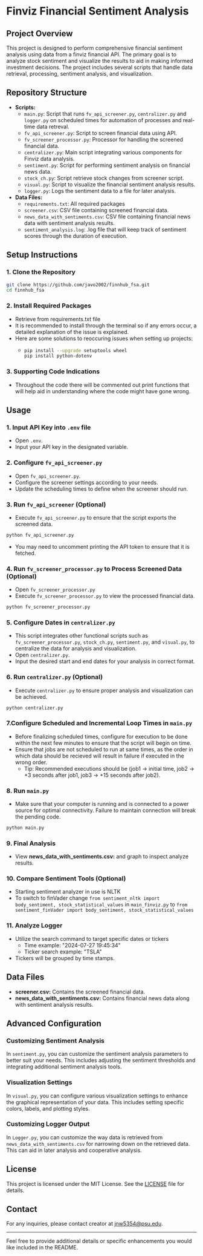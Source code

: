 # Finviz Financial Sentiment Analysis

## Project Overview

This project is designed to perform comprehensive financial sentiment analysis using data from a finviz financial API. The primary goal is to analyze stock sentiment and visualize the results to aid in making informed investment decisions. The project includes several scripts that handle data retrieval, processing, sentiment analysis, and visualization.

## Repository Structure

- **Scripts:**
  - `main.py`: Script that runs `fv_api_screener.py`, `centralizer.py` and `logger.py` on scheduled times for automation of processes and real-time data retreval.
  - `fv_api_screener.py`: Script to screen financial data using API.
  - `fv_screener_processor.py`: Processor for handling the screened financial data.
  - `centralizer.py`: Main script integrating various components for Finviz data analysis.
  - `sentiment.py`: Script for performing sentiment analysis on financial news data.
  - `stock_ch.py`: Script retrieve stock changes from screener script.
  - `visual.py`: Script to visualize the financial sentiment analysis results.
  - `logger.py`: Logs the sentiment data to a file for later analysis.
- **Data Files:**
  - `requirements.txt`: All required packages
  - `screener.csv`: CSV file containing screened financial data.
  - `news_data_with_sentiments.csv`: CSV file containing financial news data with sentiment analysis results.
  - `sentiment_analysis.log`: .log file that will keep track of sentiment scores through the duration of execution.
## Setup Instructions

### 1. Clone the Repository
```bash
git clone https://github.com/javo2002/finnhub_fsa.git
cd finnhub_fsa
```

### 2. Install Required Packages
- Retrieve from requirements.txt file
- It is recommended to install through the terminal so if any errors occur, a detailed explanation of the issue is explained.
- Here are some solutions to reoccuring issues when setting up projects:
  - ```bash
    pip install --upgrade setuptools wheel
    pip install python-dotenv
    ```
### 3. Supporting Code Indications
  - Throughout the code there will be commented out print functions that will help aid in understanding where the code might have gone wrong.

## Usage

### 1. Input API Key into `.env` file
- Open `.env`.
- Input your API key in the designated variable.
  
### 2. Configure `fv_api_screener.py`
- Open `fv_api_screener.py`.
- Configure the screener settings according to your needs.
- Update the scheduling times to define when the screener should run.

### 3. Run `fv_api_screener` (Optional)
- Execute `fv_api_screener.py` to ensure that the script exports the screened data.
```bash
python fv_api_screener.py
```
- You may need to uncomment printing the API token to ensure that it is fetched.

### 4. Run `fv_screener_processor.py` to Process Screened Data (Optional)
- Open `fv_screener_processor.py`
- Execute `fv_screener_processor.py` to view the processed financial data.
```bash
python fv_screener_processor.py
```

### 5. Configure Dates in `centralizer.py`
- This script integrates other functional scripts such as `fv_screener_processor.py`, `stock_ch.py`, `sentiment.py`, and `visual.py`, to centralize the data for analysis and visualization.
- Open `centralizer.py`.
- Input the desired start and end dates for your analysis in correct format.

### 6. Run `centralizer.py` (Optional)
- Execute `centralizer.py` to ensure proper analysis and visualization can be achieved.
```bash
python centralizer.py
```

### 7.Configure Scheduled and Incremental Loop Times in `main.py`
- Before finalizing scheduled times, configure for execution to be done within the next few minutes to ensure that the script will begin on time.
- Ensure that jobs are not scheduled to run at same times, as the order in which data should be recieved will result in failure if executed in the wrong order.
  - Tip: Recommended executions should be (job1 -> initial time, job2 -> +3 seconds after job1, job3 -> +15 seconds after job2).

### 8. Run `main.py`
- Make sure that your computer is running and is connected to a power source for optimal connectivity. Failure to maintain connection will break the pending code.
```bash
python main.py
```

### 9. Final Analysis
- View **news_data_with_sentiments.csv:** and graph to inspect analyze results.

### 10. Compare Sentiment Tools (Optional)
- Starting sentiment analyzer in use is NLTK
- To switch to finVader change `from sentiment_nltk import body_sentiment, stock_statistical_values` in `main_finviz.py` to `from sentiment_finVader import body_sentiment, stock_statistical_values`

### 11. Analyze Logger
- Utilize the search command to target specific dates or tickers
  - Time example: "2024-07-27 19:45:34"
  - Ticker search example: "TSLA"
- Tickers will be grouped by time stamps.

## Data Files

- **screener.csv:** Contains the screened financial data.
- **news_data_with_sentiments.csv:** Contains financial news data along with sentiment analysis results.

## Advanced Configuration

### Customizing Sentiment Analysis
In `sentiment.py`, you can customize the sentiment analysis parameters to better suit your needs. This includes adjusting the sentiment thresholds and integrating additional sentiment analysis tools.

### Visualization Settings
In `visual.py`, you can configure various visualization settings to enhance the graphical representation of your data. This includes setting specific colors, labels, and plotting styles.

### Customizing Logger Output
In `Logger.py`, you can customize the way data is retrieved from `news_data_with_sentiments.csv` for narrowing down on the retrieved data. This can aid in later analysis and cooperative analysis.

## License

This project is licensed under the MIT License. See the [LICENSE](LICENSE) file for details.

## Contact

For any inquiries, please contact creator at [jnw5354@psu.edu](mailto:jnw5354@psu.edu).

---

Feel free to provide additional details or specific enhancements you would like included in the README.
